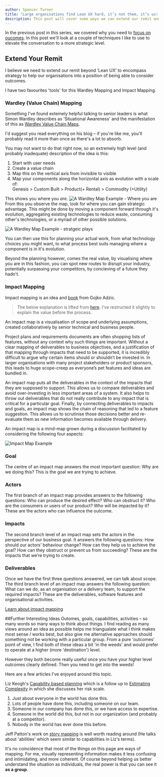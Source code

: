 ```yaml
---
author: Spencer Turner
title: "Large organisations find Lean UX hard, it’s not them, it’s us! Part Three - Extend Your Remit"
description: This post will cover some ways we can extend our remit and elevate the conversation to a more strategic level.
---
```


In the previous post in this series, we covered why you need to [focus on oucomes](/posts/lean-ux-focus-on-outcomes). In this post we'll look at a couple of techniques I like to use to elevate the conversation to a more strategic level.

## Extend Your Remit
I believe we need to extend our remit beyond ‘Lean UX’ to encompass strategy to help our organisations into a position of being able to consider outcomes.

I have two favourites 'tools' for this Wardley Mapping and Impact Mapping.

### Wardley (Value Chain) Mapping
Something I've found extemely helpful talking to senior leaders is what Simon Wardley describes as 'Situational Awareness' and the manifestation of this as [Wardley Value Chain Maps](http://blog.gardeviance.org/2015/02/an-introduction-to-wardley-value-chain.html).

I'd suggest you read everything on his blog – if you're like me, you'll probably read it more than once as there's a lot to absorb.

You may not want to do that right now, so an extremely high level (and probably inadequate) description of the idea is this:

1. Start with user needs
2. Create a value chain
3. Map this on the vertical axis from invisible to visible 
4. Map your components along the horizontal axis as evolution with a scale of:  
Genesis > Custom Built > Product(+ Rental) > Commodity (+Utility) 

This shows you where you _are_. 
![A Wardley Map Example - Where you are](http://2.bp.blogspot.com/-kob2Zj4i0sQ/VM_dozfTvSI/AAAAAAAAGwk/em5ZZaffNLU/s1600/Screen%2BShot%2B2015-02-02%2Bat%2B20.25.46.png)
From this you observe the map, look for where you can gain strategic advantage. This might be done by moving a component forward through it's evolution, aggregating existing technologies to reduce waste, consuming other's technologies, or a myriad of other possible solutions. 

![A Wardley Map Example - stratgeic plays](http://3.bp.blogspot.com/-3-rhEek30sw/VM_dsc-J6WI/AAAAAAAAGxI/KfpZ--Bqdw4/s1600/Screen%2BShot%2B2015-02-02%2Bat%2B20.26.28.png)

You can then use this for planning your actual work, from what technology choices you might want, to what process best suits managing where a component is in it's evolution. 

Beyond the planning however, comes the real value, by visualising where you are in this fashion, you can spot new routes to disrupt your industry, potentially surpassing your competitors, by concieving of a future they hadn't.

### Impact Mapping
Impact mapping is an idea and [book](https://www.impactmapping.org/book.html) from Gojko Adzic. 

>The below explanation is lifted from [here](https://www.impactmapping.org/drawing.html). I've restructed it slightly to explain the value before the process.

An impact map is a visualisation of scope and underlying assumptions, created collaboratively by senior technical and business people. 

Project plans and requirements documents are often shopping lists of features, without any context why such things are important. Without a clear mapping of deliverables to business objectives, and a justification of that mapping through impacts that need to be supported, it is incredibly difficult to argue why certain items should or shouldn’t be invested in. In larger organisations with many project stakeholders or product sponsors, this leads to huge scope-creep as everyone’s pet features and ideas are bundled in.

An impact map puts all the deliverables in the context of the impacts that they are supposed to support. This allows us to compare deliverables and avoid over-investing in less important areas of a system. It also helps to throw out deliverables that do not really contribute to any impact that is critical for a particular goal. Finally, by connecting deliverables to impacts and goals, an impact map shows the chain of reasoning that led to a feature suggestion. This allows us to scrutinise those decisions better and re-evaluate them as new information becomes available through delivery.

An impact map is a mind-map grown during a discussion facilitated by considering the following four aspects:

![Impact Map Example](https://www.impactmapping.org/assets/im_template.png)

### Goal
The centre of an impact map answers the most important question: Why are we doing this? This is the goal we are trying to achieve.

### Actors
The first branch of an impact map provides answers to the following questions: Who can produce the desired effect? Who can obstruct it? Who are the consumers or users of our product? Who will be impacted by it? These are the actors who can influence the outcome.

### Impacts
The second branch level of an impact map sets the actors in the perspective of our business goal. It answers the following questions: How should our actors’ behaviour change? How can they help us to achieve the goal? How can they obstruct or prevent us from succeeding? These are the impacts that we’re trying to create.

### Deliverables
Once we have the first three questions answered, we can talk about scope. The third branch level of an impact map answers the following question: What can we do, as an organisation or a delivery team, to support the required impacts? These are the deliverables, software features and organisational activities.
 
[Learn about impact mapping](https://www.impactmapping.org/about.html)

##Further Interesting Ideas
Outomes, goals, capabilities, activities – so many words so many ways to think about things. I find reading as many views around an idea as possible helps me triangualate what I think makes most sense / works best, but also give me alternative approaches should something not be working with a particular group.
From a pure 'outcomes' point of view, I find both of these ideas a bit 'in the weeds' and would prefer to operate at a higher (more 'destination') level. 

However they both become really useful once you have your higher level outcomes clearly defined. Then you need to get into the weeds!

Here are a few articles I've enjoyed around this topic.

Liz Keogh's [Capability based planning](https://lizkeogh.com/2013/09/05/capability-based-planning-and-lightweight-analysis/) which is a follow up to [Estimating Complexity](https://lizkeogh.com/2013/07/21/estimating-complexity/) in which she discusses her risk scale.

1. Just about everyone in the world has done this.
2. Lots of people have done this, including someone on our team.
3. Someone in our company has done this, or we have access to expertise.
4. Someone in the world did this, but not in our organization (and probably at a competitor).
5. Nobody in the world has ever done this before.

Jeff Patton's work on [story mapping](http://jpattonassociates.com/user-story-mapping/) is well worth reading around (He talks about 'abilities' which seem similar to capabilities in Liz's terms). 

It's no coincidence that most of the things on this page are ways of mapping. For me, visually representing information makes it less confusing and intimidating, and more coherent. Of course beyond helping us better understand the situation as individuals, the real power is that you can see it **as a group**.
